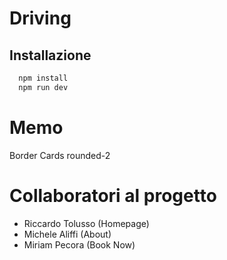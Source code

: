 # Driving

## Installazione

```bash
  npm install
  npm run dev
```

# Memo

Border Cards rounded-2

# Collaboratori al progetto

- Riccardo Tolusso (Homepage)
- Michele Aliffi (About)
- Miriam Pecora (Book Now)
